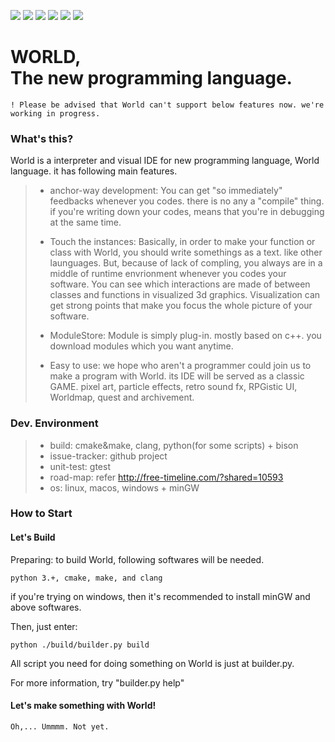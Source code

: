 [![](https://img.shields.io/github/v/release/kniz/worldlang.svg?include_prereleases&label=latest%20release&style=flat-square)](https://github.com/kniz/worldlang/releases)
![](https://img.shields.io/github/release-date-pre/kniz/worldlang.svg?label=on&style=flat-square)
[![](https://badges.herokuapp.com/travis/kniz/worldlang?branch=master&label=linux&env=BADGE=linux&style=flat-square)](https://travis-ci.org/kniz/worldlang)
[![](https://badges.herokuapp.com/travis/kniz/worldlang?branch=master&label=osx&env=BADGE=osx&style=flat-square)](https://travis-ci.org/kniz/worldlang)
![](https://img.shields.io/github/languages/code-size/kniz/worldlang.svg?style=flat-square)
[![](https://img.shields.io/github/downloads/kniz/worldlang/total.svg?style=flat-square)](https://github.com/kniz/worldlang/releases)

WORLD, <br/>The new programming language.
=======================================

	! Please be advised that World can't support below features now. we're working in progress.

### What's this?
World is a interpreter and visual IDE for new programming language, World language.
it has following main features.

> * anchor-way development: You can get "so immediately" feedbacks whenever you codes.
		there is no any a "compile" thing. if you're writing down your codes, means that 
		you're in debugging	at the same time.
>
> 
> * Touch the instances: Basically, in order to make your function or class with World, 
		you should write somethings as a text. like other launguages.
		But, because of lack of compling, you always are in a middle of runtime envrionment
		whenever you codes your software. You can see which interactions are made of between
		classes and functions in visualized 3d graphics. 
		Visualization can get strong points that make you focus the whole picture of your
		software.
>
> * ModuleStore: Module is simply plug-in. mostly based on c++. you download modules
		which you want anytime.
>
> * Easy to use: we hope who aren't a programmer could join us to make a program with
		World. its IDE will be served as a classic GAME. 
		pixel art, particle effects, retro sound fx, RPGistic UI, Worldmap, quest and archivement.


### Dev. Environment
> * build: cmake&make, clang, python(for some scripts) + bison
> * issue-tracker: github project
> * unit-test: gtest
> * road-map: refer http://free-timeline.com/?shared=10593
> * os: linux, macos, windows + minGW


### How to Start
#### Let's Build

Preparing: to build World, following softwares will be needed.
    		
	python 3.+, cmake, make, and clang

if you're trying on windows, then it's recommended to install minGW and above softwares.

Then, just enter:
		
	python ./build/builder.py build

All script you need for doing something on World is just at builder.py.

For more information, try "builder.py help"

#### Let's make something with World!
	
	Oh,... Ummmm. Not yet.
